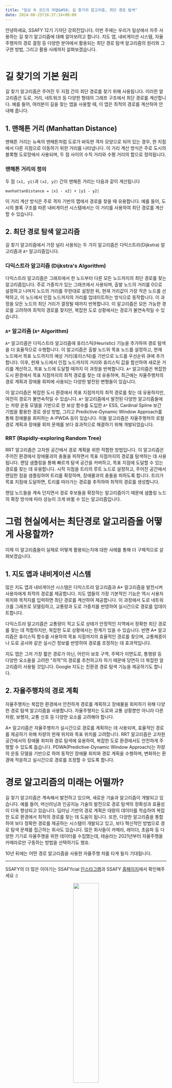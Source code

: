 ```yaml
---
title: "일상 속 코드의 마법&#58; 길 찾기의 알고리즘, 최단 경로 탐색"
date: 2024-08-25T16:37:14+00:00
---
```


<p>안녕하세요, SSAFY 12기 기자단 강희진입니다. 이번 주에는 우리가 일상에서 자주 사용하는 길 찾기 알고리즘에 대해 알아보려고 합니다. 지도 앱, 내비게이션 시스템, 자율주행차의 경로 결정 등 다양한 분야에서 활용되는 최단 경로 탐색 알고리즘의 원리와 그 구현 방법, 그리고 활용 사례까지 살펴보겠습니다.</p>
<p><img alt="" src="https://velog.velcdn.com/images/becooq81/post/9b345c83-6a64-43a6-a7c8-e46015710243/image.jpg" /></p>
<h1 id="길-찾기의-기본-원리">길 찾기의 기본 원리</h1>
<p>길 찾기 알고리즘은 주어진 두 지점 간의 최단 경로를 찾기 위해 사용됩니다. 이러한 알고리즘은 도로, 거리, 네트워크 등 다양한 형태의 그래프 구조에서 최단 경로를 계산합니다. 예를 들어, 여러분이 길을 찾는 앱을 사용할 때, 이 앱은 최적의 경로를 계산하여 안내해 줍니다.</p>
<h2 id="1-맨해튼-거리-manhattan-distance">1. 맨해튼 거리 (Manhattan Distance)</h2>
<p>맨해튼 거리는 뉴욕의 맨해튼처럼 도로가 바둑판 격자 모양으로 되어 있는 경우, 한 지점에서 다른 지점으로 이동하기 위한 거리를 나타냅니다. 이 거리 계산 방식은 주로 도시의 블록형 도로망에서 사용되며, 두 점 사이의 수직 거리와 수평 거리의 합으로 정의됩니다.</p>
<h3 id="맨해튼-거리의-정의">맨해튼 거리의 정의</h3>
<p>두 점 <code>(x1, y1)</code>과 <code>(x2, y2)</code> 간의 맨해튼 거리는 다음과 같이 계산됩니다</p>
<p><code>manhattanDistance = |x1 - x2| + |y1 - y2|</code></p>
<p>이 거리 계산 방식은 주로 격자 기반의 맵에서 경로를 찾을 때 유용합니다. 예를 들어, 도시의 블록 구조를 따른 내비게이션 시스템에서는 이 거리를 사용하여 최단 경로를 계산할 수 있습니다.</p>
<h2 id="2-최단-경로-탐색-알고리즘">2. 최단 경로 탐색 알고리즘</h2>
<p>길 찾기 알고리즘에서 가장 널리 사용되는 두 가지 알고리즘은 다익스트라(Dijkstra) 알고리즘과 <code>A*</code> 알고리즘입니다.</p>
<h3 id="다익스트라-알고리즘-dijkstras-algorithm">다익스트라 알고리즘 (Dijkstra's Algorithm)</h3>
<p>다익스트라 알고리즘은 그래프에서 한 노드부터 다른 모든 노드까지의 최단 경로를 찾는 알고리즘입니다. 주로 가중치가 있는 그래프에서 사용되며, 출발 노드의 거리를 0으로 설정하고 나머지 노드의 거리를 무한대로 설정한 뒤, 현재 거리값이 가장 작은 노드를 선택하고, 이 노드에서 인접 노드까지의 거리를 업데이트하는 방식으로 동작합니다. 이 과정을 모든 노드의 최단 거리가 결정될 때까지 반복합니다. 이 알고리즘은 모든 가능한 경로를 고려하여 최적의 경로를 찾지만, 복잡한 도로 상황에서는 경로가 불연속적일 수 있습니다.</p>
<h3 id="a-알고리즘-a-algorithm"><code>A*</code> 알고리즘 (<code>A*</code> Algorithm)</h3>
<p><code>A*</code> 알고리즘은 다익스트라 알고리즘에 휴리스틱(Heuristic) 기능을 추가하여 경로 탐색을 더 효율적으로 수행합니다. 이 알고리즘은 출발 노드와 목표 노드를 설정하고, 현재 노드에서 목표 노드까지의 예상 거리(휴리스틱)를 기반으로 노드를 우선순위 큐에 추가합니다. 이후, 현재 노드에서 인접 노드까지의 거리와 휴리스틱 값을 합산하여 새로운 거리를 계산하고, 목표 노드에 도달할 때까지 이 과정을 반복합니다. <code>A*</code> 알고리즘은 복잡한 도시 환경에서 목표 지점까지의 최적 경로를 찾는 데 유용하며, 최근에는 자율주행차의 경로 계획과 장애물 회피에 사용되는 다양한 발전된 변형들이 있습니다.</p>
<p>이 알고리즘은 복잡한 도시 환경에서 목표 지점까지의 최적 경로를 찾는 데 유용하지만, 여전히 경로가 불연속적일 수 있습니다. <code>A*</code> 알고리즘에서 발전된 다양한 알고리즘들에는 차량 운동 모델을 기반으로 한 보상 함수를 도입한 <code>A*</code> ESS, Cardinal Spline 보간 기법을 활용한 경로 생성 방법, 그리고 Predictive-Dynamic Window Approach를 통해 장애물을 회피하는 A-PWDA 등이 있습니다. 이들 알고리즘은 자율주행차의 로컬 경로 계획과 장애물 회피 문제를 보다 효과적으로 해결하기 위해 개발되었습니다.</p>
<h3 id="rrt-rapidly-exploring-random-tree">RRT (Rapidly-exploring Random Tree)</h3>
<p>RRT 알고리즘은 고차원 공간에서 경로 계획을 위한 적합한 방법입니다. 이 알고리즘은 주어진 환경에서 장애물과의 충돌을 피하면서 목표 지점까지의 경로를 탐색하는 데 사용됩니다. 랜덤 샘플링을 통해 빠르게 탐색 공간을 커버하고, 목표 지점에 도달할 수 있는 경로를 찾는 데 유용합니다. 시작 지점을 트리의 루트 노드로 설정하고, 주어진 공간에서 랜덤한 점을 샘플링하여 트리를 확장하며, 장애물과의 충돌을 피하도록 합니다. 트리가 목표 지점에 도달하면, 트리를 따라가는 경로를 추적하여 최적의 경로를 생성합니다.</p>
<p>랜덤 노드들을 계속 던지면서 경로 후보들을 확장하는 알고리즘이기 때문에 샘플링 노드의 확장 방식에 따라 성능이 크게 바뀔 수 있는 알고리즘입니다. </p>
<h1 id="그럼-현실에서는-최단경로-알고리즘을-어떻게-사용할까">그럼 현실에서는 최단경로 알고리즘을 어떻게 사용할까?</h1>
<p>이제 이 알고리즘들이 실제로 어떻게 활용되는지에 대한 사례를 통해 더 구체적으로 살펴보겠습니다.</p>
<h2 id="1-지도-앱과-내비게이션-시스템">1. 지도 앱과 내비게이션 시스템</h2>
<p>많은 지도 앱과 내비게이션 시스템은 다익스트라 알고리즘과 A* 알고리즘을 발전시켜 사용자에게 최적의 경로를 제공합니다. 지도 앱들의 가장 기본적인 기능은 역시 사용자 위치와 목적지를 입력하면 최단 경로를 계산하여 제공합니다. 이 과정에서 도로 네트워크를 그래프로 모델링하고, 교통량과 도로 가중치를 반영하여 실시간으로 경로를 업데이트합니다. </p>
<p>다익스트라 알고리즘은 교통량이 적고 도로 상태가 안정적인 지역에서 정확한 최단 경로를 찾는 데 적합하지만, 복잡한 도로 상황에서는 한계가 있을 수 있습니다. 반면 A* 알고리즘은 휴리스틱 함수를 사용하여 목표 지점까지의 효율적인 경로를 찾으며, 교통체증이나 도로 공사와 같은 실시간 정보를 반영하여 경로를 조정하는 데 효과적입니다. </p>
<p>지도 앱은 그저 가장 짧은 경로가 아닌, 어린이 보호 구역, 주택가 이면도로, 통행량 등 다양한 요소들을 고려한 &quot;최적&quot;의 경로를 추천하고자 하기 때문에 당연히 더 복잡한 알고리즘이 사용될 것입니다. Google 지도는 친환경 경로 탐색 기능을 제공하기도 합니다.</p>
<h2 id="2-자율주행차의-경로-계획">2. 자율주행차의 경로 계획</h2>
<p>자율주행차는 복잡한 환경에서 안전하게 경로를 계획하고 장애물을 회피하기 위해 다양한 경로 탐색 알고리즘을 사용합니다. 자율주행차는 도로와 교통 상황뿐만 아니라 다른 차량, 보행자, 교통 신호 등 다양한 요소를 고려해야 합니다.</p>
<p>A* 알고리즘은 자율주행차가 실시간으로 경로를 계획하는 데 사용되며, 효율적인 경로를 제공하기 위해 차량의 현재 위치와 목표 위치를 고려합니다. RRT 알고리즘은 고차원 공간에서의 장애물 회피와 경로 탐색에 유용하여, 복잡한 도로 환경에서도 안전하게 주행할 수 있도록 돕습니다. PDWA(Predictive-Dynamic Window Approach)는 차량의 운동 모델을 기반으로 하여 동적인 장애물 회피와 경로 계획을 수행하며, 변화하는 환경에 적응하고 실시간으로 경로를 조정할 수 있도록 합니다.</p>
<h1 id="경로-알고리즘의-미래는-어떨까">경로 알고리즘의 미래는 어떨까?</h1>
<p>길 찾기 알고리즘은 계속해서 발전하고 있으며, 새로운 기술과 알고리즘이 개발되고 있습니다. 예를 들어, 머신러닝과 인공지능 기술의 발전으로 경로 탐색의 정확성과 효율성이 더욱 향상되고 있습니다. 딥러닝 기반의 경로 계획은 대량의 데이터를 학습하여 복잡한 도로 환경에서 최적의 경로를 찾는 데 도움이 됩니다. 또한, 다양한 알고리즘을 통합하여 보다 정확한 경로를 제공하는 시스템이 개발되고 있고, 보다 혁신적인 방법으로 경로 탐색 문제를 접근하는 회사도 있습니다. 많은 회사들이 카메라, 레이더, 초음파 등 다양한 기기로 자율주행을 위한 데이터를 수집했는데, 테슬라는 2021년부터 자율주행을 카메라로만 구동하는 방법을 선택하기도 했죠.</p>
<p>10년 뒤에는 어떤 경로 알고리즘을 사용한 자율주행 차를 타게 될지 기대됩니다.</p>
<hr />
<p>SSAFY의 더 많은 이야기는 SSAFYcial <a href="https://www.instagram.com/hellossafycial/">인스타그램</a>과 SSAFY <a href="https://www.ssafy.com/?utm_source=ssafycial_student&amp;utm_medium=affiliates&amp;utm_campaign=ssafycial_student_affiliates_none_all_pcmo">홈페이지</a>에서 확인해주세요 :) </p>
<p align="center" style="color: gray; font-size: 14px;">
<img src="https://velog.velcdn.com/images/becooq81/post/45405823-dcfa-42db-867f-cf5e9374da0f/image.png" width="40%" />
</p>